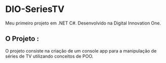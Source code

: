# DIO-SeriesTV
 Meu primeiro projeto em .NET C#. Desenvolvido na Digital Innovation One.
## O Projeto :
 O projeto consiste na criação de um console app para a manipulação de séries de TV utilizando conceitos de POO.
